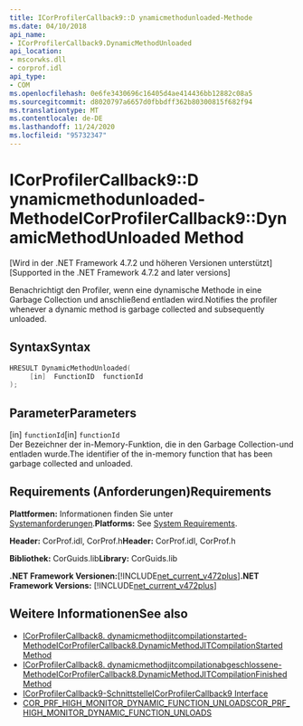 ```yaml
---
title: ICorProfilerCallback9::D ynamicmethodunloaded-Methode
ms.date: 04/10/2018
api_name:
- ICorProfilerCallback9.DynamicMethodUnloaded
api_location:
- mscorwks.dll
- corprof.idl
api_type:
- COM
ms.openlocfilehash: 0e6fe3430696c16405d4ae414436bb12882c08a5
ms.sourcegitcommit: d8020797a6657d0fbbdff362b80300815f682f94
ms.translationtype: MT
ms.contentlocale: de-DE
ms.lasthandoff: 11/24/2020
ms.locfileid: "95732347"
---
```

# <a name="icorprofilercallback9dynamicmethodunloaded-method"></a><span data-ttu-id="94e78-102">ICorProfilerCallback9::D ynamicmethodunloaded-Methode</span><span class="sxs-lookup"><span data-stu-id="94e78-102">ICorProfilerCallback9::DynamicMethodUnloaded Method</span></span>

<span data-ttu-id="94e78-103">[Wird in der .NET Framework 4.7.2 und höheren Versionen unterstützt]</span><span class="sxs-lookup"><span data-stu-id="94e78-103">[Supported in the .NET Framework 4.7.2 and later versions]</span></span>  
  
<span data-ttu-id="94e78-104">Benachrichtigt den Profiler, wenn eine dynamische Methode in eine Garbage Collection und anschließend entladen wird.</span><span class="sxs-lookup"><span data-stu-id="94e78-104">Notifies the profiler whenever a dynamic method is garbage collected and subsequently unloaded.</span></span>  
  
## <a name="syntax"></a><span data-ttu-id="94e78-105">Syntax</span><span class="sxs-lookup"><span data-stu-id="94e78-105">Syntax</span></span>  
  
```cpp  
HRESULT DynamicMethodUnloaded(  
     [in]  FunctionID  functionId
);  
```  
  
## <a name="parameters"></a><span data-ttu-id="94e78-106">Parameter</span><span class="sxs-lookup"><span data-stu-id="94e78-106">Parameters</span></span>  

<span data-ttu-id="94e78-107">[in] `functionId`</span><span class="sxs-lookup"><span data-stu-id="94e78-107">[in] `functionId`</span></span>  
<span data-ttu-id="94e78-108">Der Bezeichner der in-Memory-Funktion, die in den Garbage Collection-und entladen wurde.</span><span class="sxs-lookup"><span data-stu-id="94e78-108">The identifier of the in-memory function that has been garbage collected and unloaded.</span></span>

## <a name="requirements"></a><span data-ttu-id="94e78-109">Requirements (Anforderungen)</span><span class="sxs-lookup"><span data-stu-id="94e78-109">Requirements</span></span>  

 <span data-ttu-id="94e78-110">**Plattformen:** Informationen finden Sie unter [Systemanforderungen](../../get-started/system-requirements.md).</span><span class="sxs-lookup"><span data-stu-id="94e78-110">**Platforms:** See [System Requirements](../../get-started/system-requirements.md).</span></span>  
  
 <span data-ttu-id="94e78-111">**Header:** CorProf.idl, CorProf.h</span><span class="sxs-lookup"><span data-stu-id="94e78-111">**Header:** CorProf.idl, CorProf.h</span></span>  
  
 <span data-ttu-id="94e78-112">**Bibliothek:** CorGuids.lib</span><span class="sxs-lookup"><span data-stu-id="94e78-112">**Library:** CorGuids.lib</span></span>  
  
 <span data-ttu-id="94e78-113">**.NET Framework Versionen:**[!INCLUDE[net_current_v472plus](../../../../includes/net-current-v472plus.md)]</span><span class="sxs-lookup"><span data-stu-id="94e78-113">**.NET Framework Versions:** [!INCLUDE[net_current_v472plus](../../../../includes/net-current-v472plus.md)]</span></span>  
  
## <a name="see-also"></a><span data-ttu-id="94e78-114">Weitere Informationen</span><span class="sxs-lookup"><span data-stu-id="94e78-114">See also</span></span>

- [<span data-ttu-id="94e78-115">ICorProfilerCallback8. dynamicmethodjitcompilationstarted-Methode</span><span class="sxs-lookup"><span data-stu-id="94e78-115">ICorProfilerCallback8.DynamicMethodJITCompilationStarted Method</span></span>](icorprofilercallback8-dynamicmethodjitcompilationstarted-method.md)
- [<span data-ttu-id="94e78-116">ICorProfilerCallback8. dynamicmethodjitcompilationabgeschlossene-Methode</span><span class="sxs-lookup"><span data-stu-id="94e78-116">ICorProfilerCallback8.DynamicMethodJITCompilationFinished Method</span></span>](icorprofilercallback8-dynamicmethodjitcompilationfinished-method.md)
- [<span data-ttu-id="94e78-117">ICorProfilerCallback9-Schnittstelle</span><span class="sxs-lookup"><span data-stu-id="94e78-117">ICorProfilerCallback9 Interface</span></span>](icorprofilercallback9-interface.md)
- [<span data-ttu-id="94e78-118">COR_PRF_HIGH_MONITOR_DYNAMIC_FUNCTION_UNLOADS</span><span class="sxs-lookup"><span data-stu-id="94e78-118">COR_PRF_HIGH_MONITOR_DYNAMIC_FUNCTION_UNLOADS</span></span>](cor-prf-high-monitor-enumeration.md)
